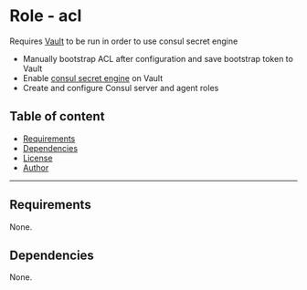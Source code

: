 # Role - acl

Requires [Vault](../../vault/) to be run in order to use consul secret engine

- Manually bootstrap ACL after configuration and save bootstrap token to Vault
- Enable [consul secret engine](https://developer.hashicorp.com/vault/docs/secrets/consul) on Vault
- Create and configure Consul server and agent roles

## Table of content

- [Requirements](#requirements)
- [Dependencies](#dependencies)
- [License](#license)
- [Author](#author)

---

## Requirements

None.




## Dependencies

None.
